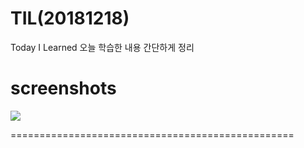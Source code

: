 # TIL(20181218)
Today I Learned 오늘 학습한 내용 간단하게 정리

screenshots
=================================================

<div>
<img src="https://user-images.githubusercontent.com/44331989/50150424-4b9de380-0301-11e9-9e79-41e6595fe8ba.png">  
</div>

=================================================
